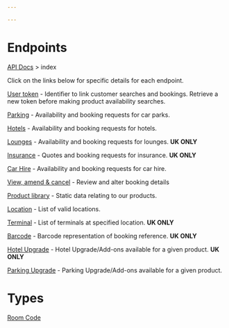 ```yaml
---

---
```


# Endpoints

[API Docs](/hxapi/) > index

Click on the links below for specific details for each endpoint.

[User token](usertoken) - Identifier to link customer searches and bookings. Retrieve a new token before making product availability searches.

[Parking](parking) - Availability and booking requests for car parks.

[Hotels](hotel) - Availability and booking requests for hotels.

[Lounges](lounge) - Availability and booking requests for lounges. **UK ONLY**

[Insurance](insurance) - Quotes and booking requests for insurance.  **UK ONLY**

[Car Hire](carhire) - Availability and booking requests for car hire.

[View, amend & cancel](viewamendcancel) - Review and alter booking details

[Product library](productlibrary) - Static data relating to our products.

[Location](locations) - List of valid locations.

[Terminal](terminal) - List of terminals at specified location. **UK ONLY**

[Barcode](barcode) - Barcode representation of booking reference. **UK ONLY**

[Hotel Upgrade](upgrade) - Hotel Upgrade/Add-ons available for a given product. **UK ONLY**

[Parking Upgrade](parkingupgrade) - Parking Upgrade/Add-ons available for a given product. 

# Types

[Room Code](types/roomcode)
